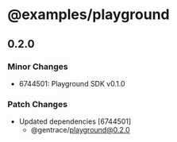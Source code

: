 # @examples/playground

## 0.2.0

### Minor Changes

- 6744501: Playground SDK v0.1.0

### Patch Changes

- Updated dependencies [6744501]
  - @gentrace/playground@0.2.0
